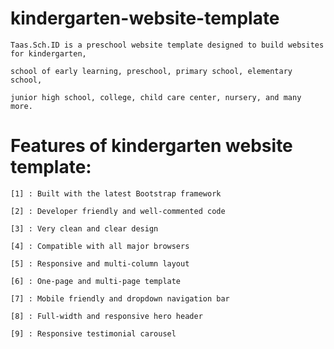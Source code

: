 # kindergarten-website-template

    Taas.Sch.ID is a preschool website template designed to build websites for kindergarten,
    
    school of early learning, preschool, primary school, elementary school,
    
    junior high school, college, child care center, nursery, and many more.


# Features of kindergarten website template:

    [1] : Built with the latest Bootstrap framework
    
    [2] : Developer friendly and well-commented code
    
    [3] : Very clean and clear design
    
    [4] : Compatible with all major browsers
    
    [5] : Responsive and multi-column layout
    
    [6] : One-page and multi-page template
    
    [7] : Mobile friendly and dropdown navigation bar
    
    [8] : Full-width and responsive hero header
    
    [9] : Responsive testimonial carousel

